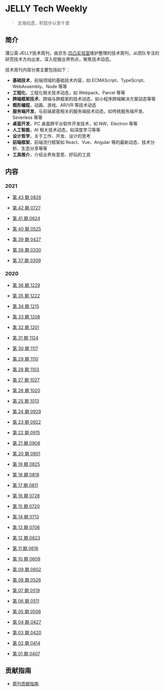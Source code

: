 # JELLY Tech Weekly

> 沧海拾遗，积跬步以至千里

## 简介

蒲公英·JELLY技术周刊，由京东·[凹凸实验室](https://aotu.io)维护整理的技术周刊，从团队专注的研究技术方向出发，深入挖掘业界热点，聚焦技术动态。

技术周刊内容分类主要包括如下：

- **基础技术**，前端领域的基础技术内容，如 ECMAScript、TypeScript、WebAssembly、Node 等等
- **工程化**，工程化相关技术动态，如 Webpack、Parcel 等等
- **跨端框架技术**，跨端与跨框架的技术动态，如小程序跨端解决方案动态等等
- **图形编程**，动画、游戏、AR/VR 等技术动态
- **服务端开发**，与前端紧密相关的服务端技术动态，如传统服务端开发、Severless 等等
- **桌面开发**，PC 桌面跨平台软件开发技术，如 NW、Electron 等等
- **人工智能**，AI 相关技术动态，如深度学习等等
- **设计哲学**，关于工作、开发、设计的思考
- **前端框架**，前端流行框架如 React、Vue、Angular 等的最新动态、技术分析、生态分享等等
- **工具推介**，介绍业界有意思、好玩的工具

## 内容

### 2021

- [第 43 期 0826](./articles/43.md)

- [第 42 期 0727](./articles/42.md)

- [第 41 期 0624](./articles/41.md)

- [第 40 期 0525](./articles/40.md)

- [第 39 期 0427](./articles/39.md)

- [第 38 期 0330](./articles/38.md)

- [第 37 期 0309](./articles/37.md)

### 2020

- [第 36 期 1229](./articles/36.md)

- [第 35 期 1222](./articles/35.md)

- [第 34 期 1215](./articles/34.md)

- [第 33 期 1208](./articles/33.md)

- [第 32 期 1201](./articles/32.md)

- [第 31 期 1124](./articles/31.md)

- [第 30 期 1117](./articles/30.md)

- [第 29 期 1110](./articles/29.md)

- [第 28 期 1103](./articles/28.md)

- [第 27 期 1027](./articles/27.md)

- [第 26 期 1020](./articles/26.md)

- [第 25 期 1013](./articles/25.md)

- [第 24 期 0929](./articles/24.md)

- [第 23 期 0922](./articles/23.md)

- [第 22 期 0915](./articles/22.md)

- [第 21 期 0908](./articles/21.md)

- [第 20 期 0901](./articles/20.md)

- [第 19 期 0825](./articles/19.md)

- [第 18 期 0818](./articles/18.md)

- [第 17 期 0811](./articles/17.md)

- [第 16 期 0728](./articles/16.md)

- [第 15 期 0720](./articles/15.md)

- [第 14 期 0713](./articles/14.md)

- [第 13 期 0706](./articles/13.md)

- [第 12 期 0623](./articles/12.md)

- [第 11 期 0616](./articles/11.md)

- [第 10 期 0609](./articles/10.md)

- [第 09 期 0602](./articles/09.md)

- [第 08 期 0526](./articles/08.md)

- [第 07 期 0519](./articles/07.md)

- [第 06 期 0511](./articles/06.md)

- [第 05 期 0506](./articles/05.md)

- [第 04 期 0427](./articles/04.md)

- [第 03 期 0420](./articles/03.md)

- [第 02 期 0414](./articles/02.md)

- [第 01 期 0407](./articles/01.md)

## 贡献指南

- [周刊贡献指南](http://3.cn/12dbZQ-x)
